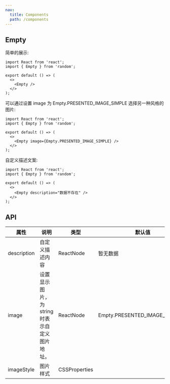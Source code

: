 ```yaml
---
nav:
  title: Components
  path: /components
---
```


## Empty

简单的展示:

```tsx
import React from 'react';
import { Empty } from 'random';

export default () => (
  <>
    <Empty />
  </>
);
```

可以通过设置 image 为 Empty.PRESENTED_IMAGE_SIMPLE 选择另一种风格的图片:

```tsx
import React from 'react';
import { Empty } from 'random';

export default () => (
  <>
    <Empty image={Empty.PRESENTED_IMAGE_SIMPLE} />
  </>
);
```

自定义描述文案:

```tsx
import React from 'react';
import { Empty } from 'random';

export default () => (
  <>
    <Empty description="数据不存在" />
  </>
);
```

## API

| 属性        | 说明                                           | 类型          | 默认值                        |
| ----------- | ---------------------------------------------- | ------------- | ----------------------------- |
| description | 自定义描述内容                                 | ReactNode     | 暂无数据                      |
| image       | 设置显示图片，为 string 时表示自定义图片地址。 | ReactNode     | Empty.PRESENTED_IMAGE_DEFAULT |
| imageStyle  | 图片样式                                       | CSSProperties |                               |

